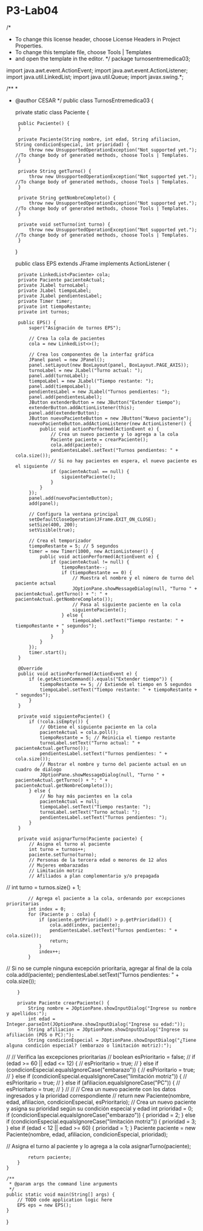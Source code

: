 # P3-Lab04


/*
 * To change this license header, choose License Headers in Project Properties.
 * To change this template file, choose Tools | Templates
 * and open the template in the editor.
 */
package turnosentremedica03;

import java.awt.event.ActionEvent;
import java.awt.event.ActionListener;
import java.util.LinkedList;
import java.util.Queue;
import javax.swing.*;

/**
 *
 * @author CESAR
 */
public class TurnosEntremedica03 {

    private static class Paciente {

        public Paciente() {
        }

        private Paciente(String nombre, int edad, String afiliacion, String condicionEspecial, int prioridad) {
            throw new UnsupportedOperationException("Not supported yet."); //To change body of generated methods, choose Tools | Templates.
        }

        private String getTurno() {
            throw new UnsupportedOperationException("Not supported yet."); //To change body of generated methods, choose Tools | Templates.
        }

        private String getNombreCompleto() {
            throw new UnsupportedOperationException("Not supported yet."); //To change body of generated methods, choose Tools | Templates.
        }

        private void setTurno(int turno) {
            throw new UnsupportedOperationException("Not supported yet."); //To change body of generated methods, choose Tools | Templates.
        }
    }

    public class EPS extends JFrame implements ActionListener {

        private LinkedList<Paciente> cola;
        private Paciente pacienteActual;
        private JLabel turnoLabel;
        private JLabel tiempoLabel;
        private JLabel pendientesLabel;
        private Timer timer;
        private int tiempoRestante;
        private int turnos;

        public EPS() {
            super("Asignación de turnos EPS");

            // Crea la cola de pacientes
            cola = new LinkedList<>();

            // Crea los componentes de la interfaz gráfica
            JPanel panel = new JPanel();
            panel.setLayout(new BoxLayout(panel, BoxLayout.PAGE_AXIS));
            turnoLabel = new JLabel("Turno actual: ");
            panel.add(turnoLabel);
            tiempoLabel = new JLabel("Tiempo restante: ");
            panel.add(tiempoLabel);
            pendientesLabel = new JLabel("Turnos pendientes: ");
            panel.add(pendientesLabel);
            JButton extenderButton = new JButton("Extender tiempo");
            extenderButton.addActionListener(this);
            panel.add(extenderButton);
            JButton nuevoPacienteButton = new JButton("Nuevo paciente");
            nuevoPacienteButton.addActionListener(new ActionListener() {
                public void actionPerformed(ActionEvent e) {
                    // Crea un nuevo paciente y lo agrega a la cola
                    Paciente paciente = crearPaciente();
                    cola.add(paciente);
                    pendientesLabel.setText("Turnos pendientes: " + cola.size());
                    // Si no hay pacientes en espera, el nuevo paciente es el siguiente
                    if (pacienteActual == null) {
                        siguientePaciente();
                    }
                }
            });
            panel.add(nuevoPacienteButton);
            add(panel);

            // Configura la ventana principal
            setDefaultCloseOperation(JFrame.EXIT_ON_CLOSE);
            setSize(400, 200);
            setVisible(true);

            // Crea el temporizador
            tiempoRestante = 5; // 5 segundos
            timer = new Timer(1000, new ActionListener() {
                public void actionPerformed(ActionEvent e) {
                    if (pacienteActual != null) {
                        tiempoRestante--;
                        if (tiempoRestante == 0) {
                            // Muestra el nombre y el número de turno del paciente actual
                            JOptionPane.showMessageDialog(null, "Turno " + pacienteActual.getTurno() + ": " + pacienteActual.getNombreCompleto());
                            // Pasa al siguiente paciente en la cola
                            siguientePaciente();
                        } else {
                            tiempoLabel.setText("Tiempo restante: " + tiempoRestante + " segundos");
                        }
                    }
                }
            });
            timer.start();
        }

        @Override
        public void actionPerformed(ActionEvent e) {
            if (e.getActionCommand().equals("Extender tiempo")) {
                tiempoRestante += 5; // Extiende el tiempo en 5 segundos
                tiempoLabel.setText("Tiempo restante: " + tiempoRestante + " segundos");
            }
        }

        private void siguientePaciente() {
            if (!cola.isEmpty()) {
                // Obtiene el siguiente paciente en la cola
                pacienteActual = cola.poll();
                tiempoRestante = 5; // Reinicia el tiempo restante
                turnoLabel.setText("Turno actual: " + pacienteActual.getTurno());
                pendientesLabel.setText("Turnos pendientes: " + cola.size());
                // Mostrar el nombre y turno del paciente actual en un cuadro de diálogo
                JOptionPane.showMessageDialog(null, "Turno " + pacienteActual.getTurno() + ": " + pacienteActual.getNombreCompleto());
            } else {
                // No hay más pacientes en la cola
                pacienteActual = null;
                tiempoLabel.setText("Tiempo restante: ");
                turnoLabel.setText("Turno actual: ");
                pendientesLabel.setText("Turnos pendientes: ");
            }
        }

        private void asignarTurno(Paciente paciente) {
            // Asigna el turno al paciente
            int turno = turnos++;
            paciente.setTurno(turno);
            // Personas de la tercera edad o menores de 12 años
            // Mujeres embarazadas
            // Limitación motriz
            // Afiliados a plan complementario y/o prepagada
//            int turno = turnos.size() + 1;

            // Agrega el paciente a la cola, ordenando por excepciones prioritarias
            int index = 0;
            for (Paciente p : cola) {
                if (paciente.getPrioridad() > p.getPrioridad()) {
                    cola.add(index, paciente);
                    pendientesLabel.setText("Turnos pendientes: " + cola.size());
                    return;
                }
                index++;
            }
// Si no se cumple ninguna excepción prioritaria, agregar al final de la cola
            cola.add(paciente);
            pendientesLabel.setText("Turnos pendientes: " + cola.size());

        }

        private Paciente crearPaciente() {
            String nombre = JOptionPane.showInputDialog("Ingrese su nombre y apellidos:");
            int edad = Integer.parseInt(JOptionPane.showInputDialog("Ingrese su edad:"));
            String afiliacion = JOptionPane.showInputDialog("Ingrese su afiliación (POS o PC):");
            String condicionEspecial = JOptionPane.showInputDialog("¿Tiene alguna condición especial? (embarazo o limitación motriz):");

//            // Verifica las excepciones prioritarias
//            boolean esPrioritario = false;
//            if (edad >= 60 || edad <= 12) {
//                esPrioritario = true;
//            } else if (condicionEspecial.equalsIgnoreCase("embarazo")) {
//                esPrioritario = true;
//            } else if (condicionEspecial.equalsIgnoreCase("limitación motriz")) {
//                esPrioritario = true;
//            } else if (afiliacion.equalsIgnoreCase("PC")) {
//                esPrioritario = true;
//            }
//
//            // Crea un nuevo paciente con los datos ingresados y la prioridad correspondiente
//            return new Paciente(nombre, edad, afiliacion, condicionEspecial, esPrioritario);
            // Crea un nuevo paciente y asigna su prioridad según su condición especial y edad
            int prioridad = 0;
            if (condicionEspecial.equalsIgnoreCase("embarazo")) {
                prioridad = 2;
            } else if (condicionEspecial.equalsIgnoreCase("limitación motriz")) {
                prioridad = 3;
            } else if (edad < 12 || edad >= 60) {
                prioridad = 1;
            }
            Paciente paciente = new Paciente(nombre, edad, afiliacion, condicionEspecial, prioridad);

// Asigna el turno al paciente y lo agrega a la cola
            asignarTurno(paciente);

            return paciente;
        }
    }

    /**
     * @param args the command line arguments
     */
    public static void main(String[] args) {
        // TODO code application logic here
        EPS eps = new EPS();
    }

}
